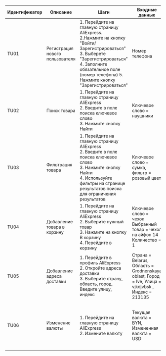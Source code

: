 | Идентификатор | Описание                        | Шаги                                                                                                                                                                                                                            | Входные данные                                                                                    | Ожидаемые результаты                                                                         | Фактические результаты                                             | Статус              |
|---------------|---------------------------------|---------------------------------------------------------------------------------------------------------------------------------------------------------------------------------------------------------------------------------|---------------------------------------------------------------------------------------------------|----------------------------------------------------------------------------------------------|--------------------------------------------------------------------|---------------------|
| TU01          | Регистрация нового пользователя | 1. Перейдите на главную страницу AliExpress.<br/>2.Нажмите на кнопку "Войти/Зарегистрироваться"<br/>3. Выберете "Зарегистрироваться"<br/>4. Заполните обязательное поле (номер телефона) 5. Нажмите кнопку "Зарегистрироваться" | Номер телефона                                                                                    | Пользователь успешно зарегистрирован и перенаправлен на главную страницу                     | Как и ожидалось<br/>![img_12.png](img_12.png)<br/>![img_13.png](img_13.png)  | Пройден успешно     |
| TU02          | Поиск товара                    | 1. Перейдите на главную страницу AliExpress<br/> 2. Введите в поле поиска ключевое слово<br/>3. Нажмите кнопку Найти                                                                                                            | Ключевое слово = наушники                                                                         | Отобразятся результаты поиска, соответствующие введенному ключевому слову.                   | Как и ожидалось ![img_14.png](img_14.png)                           | Пройден успешно     |
| TU03          | Фильтрация товара               | 1. Перейдите на главную страницу AliExpress<br/> 2. Введите в поле поиска ключевое слово<br/>3. Нажмите кнопку Найти<br/>4. Используйте фильтры на странице результатов поиска для ограничения результатов                      | Ключевое слово = сумка, фильтр = розовый цвет                                                     | Результат поиска должен быть ограничен в соответствии с выбранным фильтром                   | Как и ожидалось <br/>![img_15.png](img_15.png)                    | Пройден успешно     |
| TU04          | Добавление товара в корзину     | 1. Перейдите на главную страницу AliExpress<br/>  2. Выберите нужный товар<br/>3. Нажмите на кнопку В корзину<br/>4. Перейдите в корзину                                                                                        | Ключевое слово = чехол<br/>Выбранный товар = чехол на айфон 14<br/>Количество = 1                 | Выбранный товар находится в корзине, и отображается его количество и общая стоимость.        | Как и ожидалось<br/>![img_4.png](img_4.png)![img_5.png](img_5.png) | Пройден успешно     |
| TU05          | Добавление адреса доставки      | 1. Перейдите в профиль AliExpress<br/>  2. Откройте адреса доставки<br/>3. Выберите страну, область, город. Введите улицу, индекс                                                                                               | Страна = Belarus, Область = Grodnenskaya oblast, Город = Ive, Улица = vjkdjvbsk , Индекс = 213135 | Адрес не добавится, потому что указана неправильная улица и не соответствующий городу индекс | Адрес добавился<br/>![img_6.png](img_6.png)![img_7.png](img_7.png) | Пройден некорректно |
| TU06          | Изменение валюты                | 1. Перейдите на главную страницу AliExpress<br/>  2. Измените валюту<br/>                                                                                           | Текущая валюта = BYN, Измененная валюта = USD             | Корректное изменение валюты                                                             | Как и ожидалось<br/>!!![img_8.png](img_8.png)![img_9.png](img_9.png) | Пройден успешно     |

